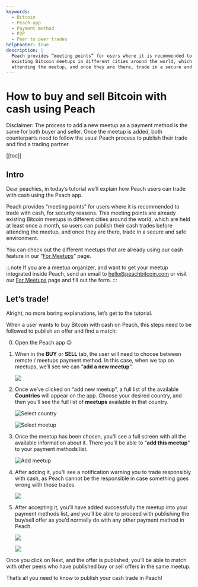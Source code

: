 ```yaml
---
keywords:
  - Bitcoin
  - Peach app
  - Payment method
  - P2P
  - Peer to peer trades
helpFooter: true
description: |
  Peach provides “meeting points” for users where it is recommended to trade with cash, for security reasons. This meeting points are already
  existing Bitcoin meetups in different cities around the world, which are held at least once a month, so users can publish their cash trades before
  attending the meetup, and once they are there, trade in a secure and safe environment.
---
```

# How to buy and sell Bitcoin with cash using Peach

Disclaimer: The process to add a new meetup as a payment method is the same for both buyer and seller. Once the meetup is added, both
counterparts need to follow the usual Peach process to publish their trade and find a trading partner.

[[toc]]

## Intro

Dear peachies, in today’s tutorial we’ll explain how Peach users can trade with cash using the Peach app.

Peach provides “meeting points” for users where it is recommended to trade with cash, for security reasons. This meeting points are already
existing Bitcoin meetups in different cities around the world, which are held at least once a month, so users can publish their cash trades before
attending the meetup, and once they are there, trade in a secure and safe environment.

You can check out the different meetups that are already using our cash feature in our “[For Meetups](/for-meetups/)” page.

:::note
If you are a meetup organizer, and want to get your meetup integrated inside Peach, send an email to [hello@peachbitcoin.com](mailto:hello@peachbitcoin.com) or visit
our [For Meetups](/for-meetups/) page and fill out the form.
:::

## Let’s trade!

Alright, no more boring explanations, let’s get to the tutorial.

When a user wants to buy Bitcoin with cash on Peach, this steps need to be followed to publish an offer and find a match:

0. Open the Peach app 😉

1. When in the **BUY** or **SELL** tab, the user will need to choose between remote / meetups payment method. In this case, when we tap on
meetups, we’ll see we can “**add a new meetup**”.

    ![](/img/blog/how-to-buy-and-sell-bitcoin-with-cash-using-peach/add-new-meetup.png)

2. Once we’ve clicked on “add new meetup”, a full list of the available **Countries** will appear on the app. Choose your desired country, and
then you’ll see the full list of **meetups** available in that country.

    ![Select country](/img/blog/how-to-buy-and-sell-bitcoin-with-cash-using-peach/select-country.png)

    ![Select meetup](/img/blog/how-to-buy-and-sell-bitcoin-with-cash-using-peach/select-meetup.png)

3. Once the meetup has been chosen, you’ll see a full screen with all the available information about it. There you’ll be able to “**add this
meetup**” to your payment methods list.

    ![Add meetup](/img/blog/how-to-buy-and-sell-bitcoin-with-cash-using-peach/add-meetup.png)

4. After adding it, you’ll see a notification warning you to trade responsibly with cash, as Peach cannot be the responsible in case something
goes wrong with those trades.

    ![](/img/blog/how-to-buy-and-sell-bitcoin-with-cash-using-peach/trading-cash.png)

5. After accepting it, you’ll have added successfully the meetup into your payment methods list, and you’ll be able to proceed with publishing
the buy/sell offer as you’d normally do with any other payment method in Peach.

    ![](/img/blog/how-to-buy-and-sell-bitcoin-with-cash-using-peach/add-cash-option.png)

    ![](/img/blog/how-to-buy-and-sell-bitcoin-with-cash-using-peach/select-cash-option.png)

Once you click on Next, and the offer is published, you’ll be able to match with other peers who have published buy or sell offers in the
same meetup.

That’s all you need to know to publish your cash trade in Peach!
